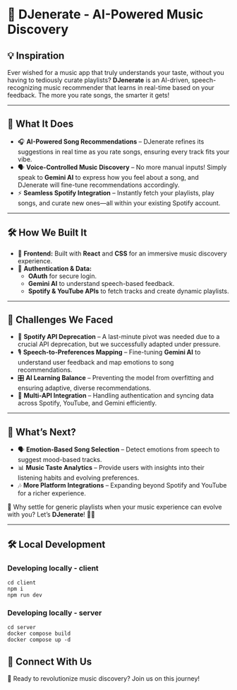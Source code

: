 # 🎵 DJenerate - AI-Powered Music Discovery

## 💡 Inspiration
Ever wished for a music app that truly understands your taste, without you having to tediously curate playlists? **DJenerate** is an AI-driven, speech-recognizing music recommender that learns in real-time based on your feedback. The more you rate songs, the smarter it gets!

---

## 🚀 What It Does

- 🎧 **AI-Powered Song Recommendations** – DJenerate refines its suggestions in real time as you rate songs, ensuring every track fits your vibe.
- 🗣️ **Voice-Controlled Music Discovery** – No more manual inputs! Simply speak to **Gemini AI** to express how you feel about a song, and DJenerate will fine-tune recommendations accordingly.
- ⚡ **Seamless Spotify Integration** – Instantly fetch your playlists, play songs, and curate new ones—all within your existing Spotify account.

---

## 🛠️ How We Built It

- 🎨 **Frontend:** Built with **React** and **CSS** for an immersive music discovery experience.
- 🔑 **Authentication & Data:**
  - **OAuth** for secure login.
  - **Gemini AI** to understand speech-based feedback.
  - **Spotify & YouTube APIs** to fetch tracks and create dynamic playlists.

---

## 🤯 Challenges We Faced

- 🔄 **Spotify API Deprecation** – A last-minute pivot was needed due to a crucial API deprecation, but we successfully adapted under pressure.
- 🎙️ **Speech-to-Preferences Mapping** – Fine-tuning **Gemini AI** to understand user feedback and map emotions to song recommendations.
- 🎛️ **AI Learning Balance** – Preventing the model from overfitting and ensuring adaptive, diverse recommendations.
- 🔗 **Multi-API Integration** – Handling authentication and syncing data across Spotify, YouTube, and Gemini efficiently.

---

## 🚀 What’s Next?

- 🗣️ **Emotion-Based Song Selection** – Detect emotions from speech to suggest mood-based tracks.
- 📊 **Music Taste Analytics** – Provide users with insights into their listening habits and evolving preferences.
- 🎶 **More Platform Integrations** – Expanding beyond Spotify and YouTube for a richer experience.

🎵 Why settle for generic playlists when your music experience can evolve with you? Let’s **DJenerate**! 🚀🔥

---

## 🛠️ Local Development

### Developing locally - client
```
cd client
npm i
npm run dev
```

### Developing locally - server
```
cd server
docker compose build
docker compose up -d
```

## 🔗 Connect With Us
🚀 Ready to revolutionize music discovery? Join us on this journey!

